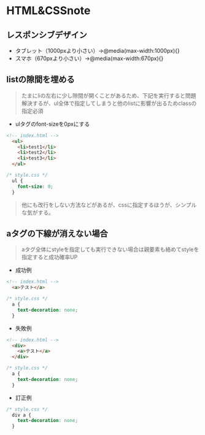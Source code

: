 # HTML&CSSnote

## レスポンシブデザイン
  - タブレット（1000pxより小さい）→@media(max-width:1000px){}
  - スマホ（670pxより小さい）→@media(max-width:670px){}

## listの隙間を埋める
  > たまにliの左右に少し隙間が開くことがあるため、下記を実行すると問題解決するが、ul全体で指定してしまうと他のlistに影響が出るためclassの指定必須
  - ulタグのfont-sizeを0pxにする
  ```html
  <!-- index.html -->
    <ul>
      <li>test1</li>
      <li>test2</li>
      <li>test3</li>
    </ul>
  ```
  ```css
  /* style.css */
    ul {
      font-size: 0;
    }
  ```
  > 他にも改行をしない方法などがあるが、cssに指定するほうが、シンプルな気がする。

## aタグの下線が消えない場合
  > aタグ全体にstyleを指定しても実行できない場合は親要素も絡めてstyleを指定すると成功確率UP
  - 成功例
  ```html
  <!-- index.html -->
    <a>テスト</a>
  ```
  ```css
  /* style.css */
    a {
      text-decoration: none;
    }
  ```
  - 失敗例
  ```html
  <!-- index.html -->
    <div>
      <a>テスト</a>
    </div>
  ```
  ```css
  /* style.css */
    a {
      text-decoration: none;
    }
  ```
  - 訂正例
  ```css
  /* style.css */
    div a {
      text-decoration: none;
    }
  ```
